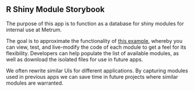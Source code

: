 ## R Shiny Module Storybook

The purpose of this app is to function as a database for shiny modules for internal use at Metrum. 

The goal is to approximate the functionality of [this example](https://storybook.js.org/), whereby you can view, test, and live-modify the code of each module to get a feel for its flexibility. Developers can help populate the list of available modules, as well as download the isolated files for use in future apps. 

We often rewrite similar UIs for different applications. By capturing modules used in previous apps we can save time in future projects where similar modules are warranted.
